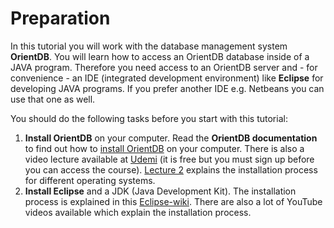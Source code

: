 # Preparation
In this tutorial you will work with the database management system **OrientDB**. You will learn how to access an OrientDB database inside of a JAVA program. Therefore you need access to an OrientDB server and - for convenience - an IDE (integrated development environment) like **Eclipse** for developing JAVA programs. If you prefer another IDE e.g. Netbeans you can use that one as well.

You should do the following tasks before you start with this tutorial:
1. **Install OrientDB** on your computer. Read the **OrientDB documentation** to find out how to [install OrientDB](http://orientdb.com/docs/last/orientdb.wiki/Tutorial-Installation.html) on your computer. There is also a video lecture available at [Udemi](https://www.udemy.com/orientdb-getting-started/) (it is free but you must sign up before you can access the course). [Lecture 2](https://www.udemy.com/orientdb-getting-started/#/lecture/1726182) explains the installation process for different operating systems.
2. **Install Eclipse** and a JDK (Java Development Kit). The installation process is explained in this [Eclipse-wiki](https://wiki.eclipse.org/Eclipse/Installation). There are also a lot of YouTube videos available which explain the installation process.


